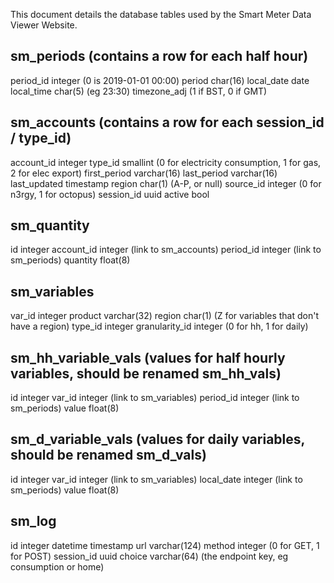 This document details the database tables used by the Smart Meter Data Viewer Website.

sm_periods (contains a row for each half hour)
---
period_id integer (0 is 2019-01-01 00:00)
period char(16)
local_date date
local_time char(5) (eg 23:30)
timezone_adj (1 if BST, 0 if GMT)

sm_accounts (contains a row for each session_id / type_id)
---
account_id integer
type_id smallint  (0 for electricity consumption, 1 for gas, 2 for elec export)
first_period varchar(16)
last_period varchar(16)
last_updated timestamp
region char(1) (A-P, or null)
source_id integer (0 for n3rgy, 1 for octopus)
session_id uuid 
active bool 

sm_quantity
---
id integer
account_id integer  (link to sm_accounts)
period_id integer   (link to sm_periods)
quantity float(8)

sm_variables 
---
var_id integer 
product varchar(32)
region char(1) (Z for variables that don't have a region)
type_id integer
granularity_id integer (0 for hh, 1 for daily)


sm_hh_variable_vals (values for half hourly variables, should be renamed sm_hh_vals)
---
id integer
var_id integer (link to sm_variables)
period_id integer (link to sm_periods)
value float(8)


sm_d_variable_vals (values for daily variables, should be renamed sm_d_vals)
---
id integer
var_id integer (link to sm_variables)
local_date integer (link to sm_periods)
value float(8)


sm_log 
---
id integer
datetime timestamp
url varchar(124)
method integer (0 for GET, 1 for POST)
session_id uuid
choice varchar(64) (the endpoint key, eg consumption or home)







